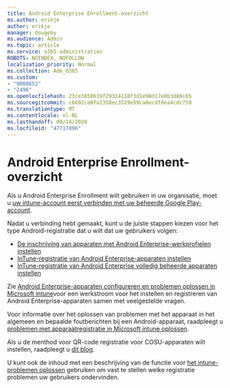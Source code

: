 ```yaml
---
title: Android Enterprise Enrollment-overzicht
ms.author: erikje
author: erikje
manager: dougeby
ms.audience: Admin
ms.topic: article
ms.service: o365-administration
ROBOTS: NOINDEX, NOFOLLOW
localization_priority: Normal
ms.collection: Adm_O365
ms.custom:
- "9000652"
- "2496"
ms.openlocfilehash: 23ce3850639f29324118f3d1e98d17e8b3d88c65
ms.sourcegitcommit: c6692ce0fa1358ec3529e59ca0ecdfdea4cdc759
ms.translationtype: MT
ms.contentlocale: nl-NL
ms.lasthandoff: 09/14/2020
ms.locfileid: "47717896"
---
```

# <a name="android-enterprise-enrollment---overview"></a>Android Enterprise Enrollment-overzicht

Als u Android Enterprise Enrollment wilt gebruiken in uw organisatie, moet u [uw intune-account eerst verbinden met uw beheerde Google Play-account](https://docs.microsoft.com/intune/enrollment/connect-intune-android-enterprise). 

Nadat u verbinding hebt gemaakt, kunt u de juiste stappen kiezen voor het type Android-registratie dat u wilt dat uw gebruikers volgen:

- [De inschrijving van apparaten met Android Enterprise-werkprofielen instellen](https://docs.microsoft.com/intune/enrollment/android-work-profile-enroll)
- [InTune-registratie van Android Enterprise-apparaten instellen](https://docs.microsoft.com/intune/enrollment/android-kiosk-enroll)
- [InTune-registratie van Android Enterprise volledig beheerde apparaten instellen](https://docs.microsoft.com/intune/enrollment/android-fully-managed-enroll)

Zie [Android Enterprise-apparaten configureren en problemen oplossen in Microsoft intune](https://support.microsoft.com/help/4476974/configuring-and-troubleshooting-android-enterprise-devices-in-intune)voor een werkstroom voor het instellen en registreren van Android Enterprise-apparaten samen met veelgestelde vragen.

Voor informatie over het oplossen van problemen met het apparaat in het algemeen en bepaalde foutberichten bij een Android-apparaat, raadpleegt u [problemen met apparaatregistratie in Microsoft intune oplossen](https://docs.microsoft.com/intune/enrollment/troubleshoot-device-enrollment-in-intune).

Als u de menthod voor QR-code registratie voor COSU-apparaten wilt instellen, raadpleegt u [dit blog](https://techcommunity.microsoft.com/t5/Intune-Customer-Success/COSU-Configuration-and-Enrollment-using-the-QR-code-enrollment/ba-p/280184).

U kunt ook de inhoud met een beschrijving van de functie voor [het intune-problemen oplossen](https://docs.microsoft.com/intune/fundamentals/help-desk-operators) gebruiken om vast te stellen welke registratie problemen uw gebruikers ondervinden.